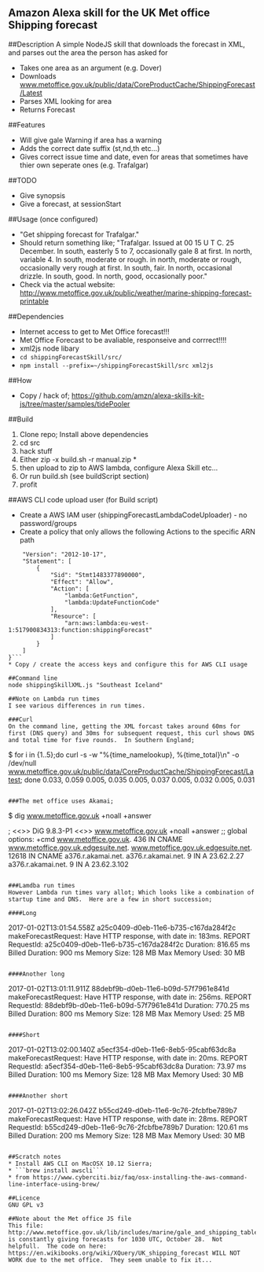 Amazon Alexa skill for the UK Met office Shipping forecast
----------------------------------------------------------

##Description
A simple NodeJS skill that downloads the forecast in XML, and parses out the area the person has asked for

* Takes one area as an argument (e.g. Dover)
* Downloads www.metoffice.gov.uk/public/data/CoreProductCache/ShippingForecast/Latest
* Parses XML looking for area
* Returns Forecast

##Features
* Will give gale Warning if area has a warning
* Adds the correct date suffix (st,nd,th etc...)
* Gives correct issue time and date, even for areas that sometimes have thier own seperate ones (e.g. Trafalgar)

##TODO
* Give synopsis
* Give a forecast, at sessionStart

##Usage (once configured)
* "Get shipping forecast for Trafalgar."
* Should return something like; "Trafalgar.  Issued at 00 15 U T C.  25  December.  In south, easterly 5 to 7, occasionally gale 8 at first.  In north, variable 4.  In south, moderate or rough.  in north, moderate or rough, occasionally very rough at first.  In south, fair.  In north, occasional drizzle.  In south, good.  In north, good, occasionally poor."
* Check via the actual website: http://www.metoffice.gov.uk/public/weather/marine-shipping-forecast-printable

##Dependencies
* Internet access to get to Met Office forecast!!!
* Met Office Forecast to be avaliable, responseive and corrrect!!!!
* xml2js node libary
* ```cd shippingForecastSkill/src/```
* ```npm install --prefix=~/shippingForecastSkill/src xml2js```

##How
* Copy / hack of; https://github.com/amzn/alexa-skills-kit-js/tree/master/samples/tidePooler

##Build
1. Clone repo; Install above dependencies
2. cd src
3. hack stuff
4. Either zip -x build.sh -r manual.zip *
5. then upload to zip to AWS lambda, configure Alexa Skill etc...
6. Or run build.sh (see buildScript section)
7. profit

##AWS CLI code upload user (for Build script)
* Create a AWS IAM user (shippingForecastLambdaCodeUploader) - no password/groups
* Create a policy that only allows the following Actions to the specific ARN path
```{
    "Version": "2012-10-17",
    "Statement": [
        {
            "Sid": "Stmt1483377890000",
            "Effect": "Allow",
            "Action": [
                "lambda:GetFunction",
                "lambda:UpdateFunctionCode"
            ],
            "Resource": [
                "arn:aws:lambda:eu-west-1:517900834313:function:shippingForecast"
            ]
        }
    ]
}```
* Copy / create the access keys and configure this for AWS CLI usage

##Command line
node shippingSkillXML.js "Southeast Iceland"

##Note on Lambda run times
I see various differences in run times.  

###Curl
On the command line, getting the XML forcast takes around 60ms for first (DNS query) and 30ms for subsequent request, this curl shows DNS and total time for five rounds.  In Southern England;
```
$ for i in {1..5};do curl -s -w "%{time_namelookup}, %{time_total}\n" -o /dev/null www.metoffice.gov.uk/public/data/CoreProductCache/ShippingForecast/Latest; done
0.033, 0.059
0.005, 0.035
0.005, 0.037
0.005, 0.032
0.005, 0.031
```

###The met office uses Akamai;
```
$ dig www.metoffice.gov.uk  +noall +answer

; <<>> DiG 9.8.3-P1 <<>> www.metoffice.gov.uk +noall +answer
;; global options: +cmd
www.metoffice.gov.uk.	436	IN	CNAME	www.metoffice.gov.uk.edgesuite.net.
www.metoffice.gov.uk.edgesuite.net. 12618 IN CNAME a376.r.akamai.net.
a376.r.akamai.net.	9	IN	A	23.62.2.27
a376.r.akamai.net.	9	IN	A	23.62.3.102
```

###Lamdba run times
However Lambda run times vary allot; Which looks like a combination of startup time and DNS.  Here are a few in short succession;

####Long

```
2017-01-02T13:01:54.558Z	a25c0409-d0eb-11e6-b735-c167da284f2c	makeForecastRequest: Have HTTP response, with date in: 183ms.
REPORT RequestId: a25c0409-d0eb-11e6-b735-c167da284f2c	Duration: 816.65 ms	Billed Duration: 900 ms Memory Size: 128 MB	Max Memory Used: 30 MB	
```

####Another long

```
2017-01-02T13:01:11.911Z	88debf9b-d0eb-11e6-b09d-57f7961e841d	makeForecastRequest: Have HTTP response, with date in: 256ms.
REPORT RequestId: 88debf9b-d0eb-11e6-b09d-57f7961e841d	Duration: 770.25 ms	Billed Duration: 800 ms Memory Size: 128 MB	Max Memory Used: 25 MB	
```

####Short

```
2017-01-02T13:02:00.140Z	a5ecf354-d0eb-11e6-8eb5-95cabf63dc8a	makeForecastRequest: Have HTTP response, with date in: 20ms.
REPORT RequestId: a5ecf354-d0eb-11e6-8eb5-95cabf63dc8a	Duration: 73.97 ms	Billed Duration: 100 ms Memory Size: 128 MB	Max Memory Used: 30 MB	
```

####Another short

```
2017-01-02T13:02:26.042Z	b55cd249-d0eb-11e6-9c76-2fcbfbe789b7	makeForecastRequest: Have HTTP response, with date in: 28ms.
REPORT RequestId: b55cd249-d0eb-11e6-9c76-2fcbfbe789b7	Duration: 120.61 ms	Billed Duration: 200 ms Memory Size: 128 MB	Max Memory Used: 30 MB	
```

##Scratch notes
* Install AWS CLI on MacOSX 10.12 Sierra;
* ```brew install awscli```
* from https://www.cyberciti.biz/faq/osx-installing-the-aws-command-line-interface-using-brew/

##Licence
GNU GPL v3

##Note about the Met office JS file
This file: http://www.metoffice.gov.uk/lib/includes/marine/gale_and_shipping_table.js is constantly giving forecasts for 1030 UTC, October 28.  Not helpfull.  The code on here: https://en.wikibooks.org/wiki/XQuery/UK_shipping_forecast WILL NOT WORK due to the met office.  They seem unable to fix it...
